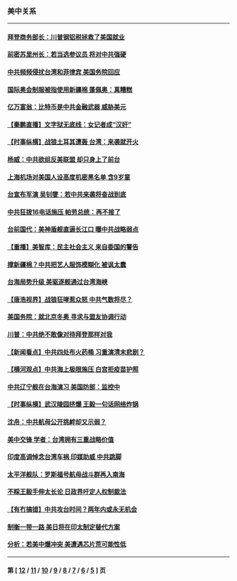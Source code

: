 ### 美中关系
---
#### [拜登商务部长：川普钢铝税拯救了美国就业](../../pages/nf1412576/n12866167.md) 
#### [前密苏里州长：若当选参议员 将对中共强硬](../../pages/nf1412576/n12865789.md) 
#### [中共频频侵扰台湾和菲律宾 美国务院回应](../../pages/nf1412576/n12865517.md) 
#### [国际奥会制服被指使用新疆棉 蓬佩奥：真糟糕](../../pages/nf1412576/n12865542.md) 
#### [亿万富翁：比特币是中共金融武器 威胁美元](../../pages/nf1412576/n12865173.md) 
#### [【秦鹏直播】文字狱无底线：女记者成“汉奸”](../../pages/nf1412576/n12865294.md) 
#### [【时事纵横】战狼土耳其遭轰 台湾：来袭就开火](../../pages/nf1412576/n12865261.md) 
#### [杨威：中共欲组反美联盟 却只身上了前台](../../pages/nf1412576/n12864924.md) 
#### [上海机场对美国人设高度机密黑名单 含9岁童](../../pages/nf1412576/n12864897.md) 
#### [台宣布军演 吴钊燮：若中共来袭将奋战到底](../../pages/nf1412576/n12864599.md) 
#### [中共狂拨16电话施压 帕劳总统：再不接了](../../pages/nf1412576/n12864525.md) 
#### [台前国代：美神盾舰直逼长江口 曝中共战略弱点](../../pages/nf1412576/n12863038.md) 
#### [【重播】美智库：民主社会主义 来自委国的警告](../../pages/nf1412576/n12864206.md) 
#### [撑新疆棉？中共把艺人服饰模糊化 被讽太蠢](../../pages/nf1412576/n12864348.md) 
#### [台海局势升级 美驱逐舰通过台湾海峡](../../pages/nf1412576/n12864331.md) 
#### [【唐浩视界】战狼狂哮惹众怒 中共气数将尽？](../../pages/nf1412576/n12862833.md) 
#### [美国务院：就北京冬奥 寻求与盟友协调行动](../../pages/nf1412576/n12862875.md) 
#### [川普：中共绝不敢像对待拜登那样对我](../../pages/nf1412576/n12862769.md) 
#### [【新闻看点】中共四处布火药桶 习重演清末悲剧？](../../pages/nf1412576/n12862473.md) 
#### [【横河观点】中共海上极限施压 白宫拒疫苗护照](../../pages/nf1412576/n12862618.md) 
#### [中共辽宁舰在台海演习 美国防部：监控中](../../pages/nf1412576/n12862766.md) 
#### [【时事纵横】武汉陵园挤爆 王毅一句话网络炸锅](../../pages/nf1412576/n12862505.md) 
#### [沈舟：中共航母公开挑衅却又示弱？](../../pages/nf1412576/n12862143.md) 
#### [美中交锋 学者：台湾拥有三重战略价值](../../pages/nf1412576/n12861499.md) 
#### [印度高调悼念台湾车祸 印媒助威 中共跳脚](../../pages/nf1412576/n12861983.md) 
#### [太平洋舰队：罗斯福号航母战斗群再入南海](../../pages/nf1412576/n12861803.md) 
#### [不睬王毅手伸太长论 日政界吁定人权制裁法](../../pages/nf1412576/n12861850.md) 
#### [【有冇搞错】中共攻台时间？两年内或永无机会](../../pages/nf1412576/n12860297.md) 
#### [制衡一带一路 美日将在印太制定替代方案](../../pages/nf1412576/n12861606.md) 
#### [分析：若美中爆冲突 美遭遇芯片荒可能性低](../../pages/nf1412576/n12860415.md) 

---
#### 第 [ [12](./12.md) / [11](./11.md) / [10](./10.md) / [9](./9.md) / [8](./8.md) / [7](./7.md) / [6](./6.md) / [5](./5.md) ] 页
